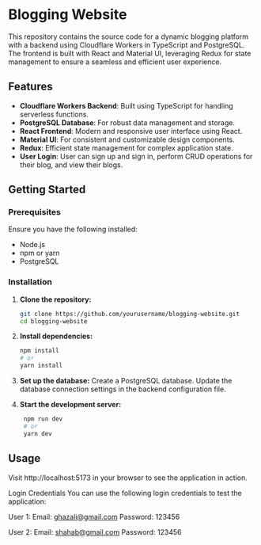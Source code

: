 # Blogging Website

This repository contains the source code for a dynamic blogging platform with a backend using Cloudflare Workers in TypeScript and PostgreSQL. The frontend is built with React and Material UI, leveraging Redux for state management to ensure a seamless and efficient user experience.

## Features

- **Cloudflare Workers Backend**: Built using TypeScript for handling serverless functions.
- **PostgreSQL Database**: For robust data management and storage.
- **React Frontend**: Modern and responsive user interface using React.
- **Material UI**: For consistent and customizable design components.
- **Redux**: Efficient state management for complex application state.
- **User Login**: User can sign up and sign in, perform CRUD operations for their blog, and view their blogs. 

## Getting Started

### Prerequisites

Ensure you have the following installed:

- Node.js
- npm or yarn
- PostgreSQL

### Installation

1. **Clone the repository:**
   ```bash
   git clone https://github.com/yourusername/blogging-website.git
   cd blogging-website
   
2. **Install dependencies:**
   ```bash
   npm install
   # or
   yarn install

3. **Set up the database:**
   Create a PostgreSQL database.
   Update the database connection settings in the backend configuration file.
  
4. **Start the development server:** 
   ```bash
    npm run dev
    # or
    yarn dev
## Usage
Visit http://localhost:5173 in your browser to see the application in action.

Login Credentials
You can use the following login credentials to test the application:

  User 1:
    Email: ghazali@gmail.com
    Password: 123456
    
  User 2:
  Email: shahab@gmail.com
  Password: 123456

  

